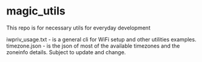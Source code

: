 # magic_utils
This repo is for necessary utils for everyday development

iwpriv_usage.txt - is a general cli for WiFi setup and other utilities examples.
timezone.json - is the json of most of the available timezones and the zoneinfo details. Subject to update and change. 
